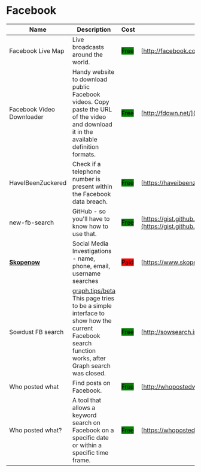 # Facebook

| Name | Description | Cost | URL |
| --- | --- | --- | --- |
| Facebook Live Map | Live broadcasts around the world. | <mark style="background-color:green;">Free</mark> | [http://facebook.com/livemap](http://facebook.com/livemap) |
| Facebook Video Downloader | Handy website to download public Facebook videos. Copy paste the URL of the video and download it in the available definition formats. | <mark style="background-color:green;">Free</mark> | [http://fdown.net/](http://fdown.net/) |
| HaveIBeenZuckered | Check if a telephone number is present within the Facebook data breach. | <mark style="background-color:green;">Free</mark> | [https://haveibeenzuckered.com/](https://haveibeenzuckered.com/) |
| new-fb-search | GitHub - so you'll have to know how to use that. | <mark style="background-color:green;">Free</mark> | [https://gist.github.com/nemec/2ba8afa589032f20e2d6509512381114](https://gist.github.com/nemec/2ba8afa589032f20e2d6509512381114) |
| [**Skopenow**](../../../tools/skopenow/README.md) | Social Media Investigations - name, phone, email, username searches | <mark style="background-color:red;">Paid</mark> | [https://www.skopenow.com/](https://www.skopenow.com/) |
| Sowdust FB search | [graph.tips/beta](http://graph.tips/beta) This page tries to be a simple interface to show how the current Facebook search function works, after Graph search was closed. | <mark style="background-color:green;">Free</mark> | [http://sowsearch.info](http://sowsearch.info) |
| Who posted what | Find posts on Facebook. | <mark style="background-color:green;">Free</mark> | [http://whopostedwhat.com/](http://whopostedwhat.com/) |
| Who posted what? | A tool that allows a keyword search on Facebook on a specific date or within a specific time frame. | <mark style="background-color:green;">Free</mark> | [https://whopostedwhat.com/](https://whopostedwhat.com/) |